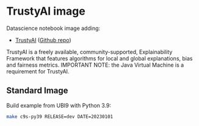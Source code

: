 # TrustyAI image

Datascience notebook image adding:

* [TrustyAI](https://www.redhat.com/en/blog/trustyai-open-source-project-looking-solve-ais-bias) ([Github repo](https://github.com/trustyai-explainability))

TrustyAI is a freely available, community-supported, Explainability Framework that features algorithms for local and global explanations, bias and fairness metrics.
IMPORTANT NOTE: the Java Virtual Machine is a requirement for TrustyAI.

## Standard Image

Build example from UBI9 with Python 3.9:

```bash
make c9s-py39 RELEASE=dev DATE=20230101
```
